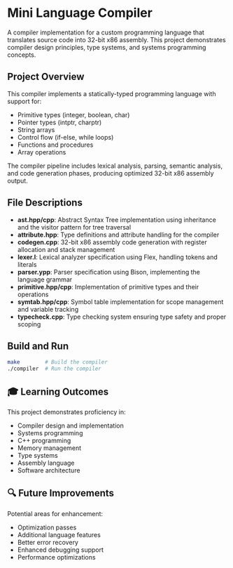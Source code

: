 # Mini Language Compiler

A compiler implementation for a custom programming language that translates source code into 32-bit x86 assembly. This project demonstrates compiler design principles, type systems, and systems programming concepts.

## Project Overview

This compiler implements a statically-typed programming language with support for:

- Primitive types (integer, boolean, char)
- Pointer types (intptr, charptr)
- String arrays
- Control flow (if-else, while loops)
- Functions and procedures
- Array operations

The compiler pipeline includes lexical analysis, parsing, semantic analysis, and code generation phases, producing optimized 32-bit x86 assembly output.

## File Descriptions

- **ast.hpp/cpp**: Abstract Syntax Tree implementation using inheritance and the visitor pattern for tree traversal
- **attribute.hpp**: Type definitions and attribute handling for the compiler
- **codegen.cpp**: 32-bit x86 assembly code generation with register allocation and stack management
- **lexer.l**: Lexical analyzer specification using Flex, handling tokens and literals
- **parser.ypp**: Parser specification using Bison, implementing the language grammar
- **primitive.hpp/cpp**: Implementation of primitive types and their operations
- **symtab.hpp/cpp**: Symbol table implementation for scope management and variable tracking
- **typecheck.cpp**: Type checking system ensuring type safety and proper scoping

## Build and Run

```bash
make        # Build the compiler
./compiler  # Run the compiler
```

## 🎓 Learning Outcomes

This project demonstrates proficiency in:

- Compiler design and implementation
- Systems programming
- C++ programming
- Memory management
- Type systems
- Assembly language
- Software architecture

## 🔍 Future Improvements

Potential areas for enhancement:

- Optimization passes
- Additional language features
- Better error recovery
- Enhanced debugging support
- Performance optimizations
